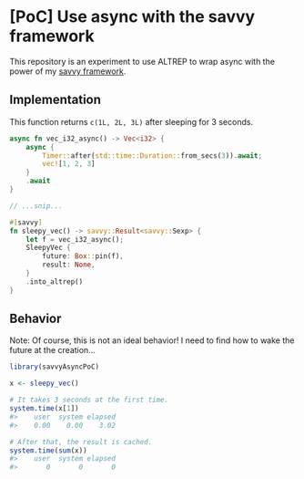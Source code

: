 \[PoC\] Use async with the savvy framework
================

<!-- README.md is generated from README.Rmd. Please edit that file -->

This repository is an experiment to use ALTREP to wrap async with the
power of my [savvy framework](https://github.com/yutannihilation/savvy).

<!-- badges: start -->
<!-- badges: end -->

## Implementation

This function returns `c(1L, 2L, 3L)` after sleeping for 3 seconds.

``` rust
async fn vec_i32_async() -> Vec<i32> {
    async {
        Timer::after(std::time::Duration::from_secs(3)).await;
        vec![1, 2, 3]
    }
    .await
}

// ...snip...

#[savvy]
fn sleepy_vec() -> savvy::Result<savvy::Sexp> {
    let f = vec_i32_async();
    SleepyVec {
        future: Box::pin(f),
        result: None,
    }
    .into_altrep()
}
```

## Behavior

Note: Of course, this is not an ideal behavior! I need to find how to
wake the future at the creation…

``` r
library(savvyAsyncPoC)

x <- sleepy_vec()

# It takes 3 seconds at the first time.
system.time(x[1])
#>    user  system elapsed 
#>    0.00    0.00    3.02

# After that, the result is cached.
system.time(sum(x))
#>    user  system elapsed 
#>       0       0       0
```

